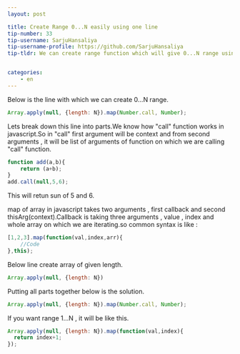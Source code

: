 ```yaml
---
layout: post

title: Create Range 0...N easily using one line
tip-number: 33
tip-username: SarjuHansaliya
tip-username-profile: https://github.com/SarjuHansaliya
tip-tldr: We can create range function which will give 0...N range using one line only


categories:
    - en
---
```


Below is the line with which we can create 0...N range.

```js
Array.apply(null, {length: N}).map(Number.call, Number);
```

Lets break down this line into parts.We know how "call" function works in javascript.So in "call" first argument will be context and from second arguments , it will be list of arguments of function on which we are calling "call" function.

```js
function add(a,b){
    return (a+b);
}
add.call(null,5,6);
```

This will retun sun of 5 and 6.

map of array in javascript takes two arguments , first callback and second thisArg(context).Callback is taking three arguments , value , index and whole array on which we are iterating.so common syntax is like : 

```js
[1,2,3].map(function(val,index,arr){
    //Code
},this);
```

Below line create array of given length.

```js
Array.apply(null, {length: N})
```

Putting all parts together below is the solution.

```js
Array.apply(null, {length: N}).map(Number.call, Number);
```

If you want range 1...N , it will be like this.

```js
Array.apply(null, {length: N}).map(function(val,index){
  return index+1;  
});
```
